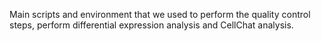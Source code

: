 Main scripts and environment that we used to perform the quality control steps, perform differential expression analysis and CellChat analysis.
